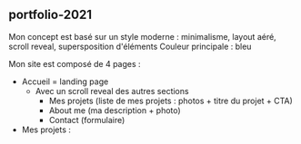## portfolio-2021

Mon concept est basé sur un style moderne : minimalisme, layout aéré, scroll reveal, supersposition d'éléments
Couleur principale : bleu

Mon site est composé de 4 pages :
- Accueil = landing page
  - Avec un scroll reveal des autres sections
    - Mes projets (liste de mes projets : photos + titre du projet + CTA)
    - About me (ma description + photo)
    - Contact (formulaire)
- Mes projets : 



  

